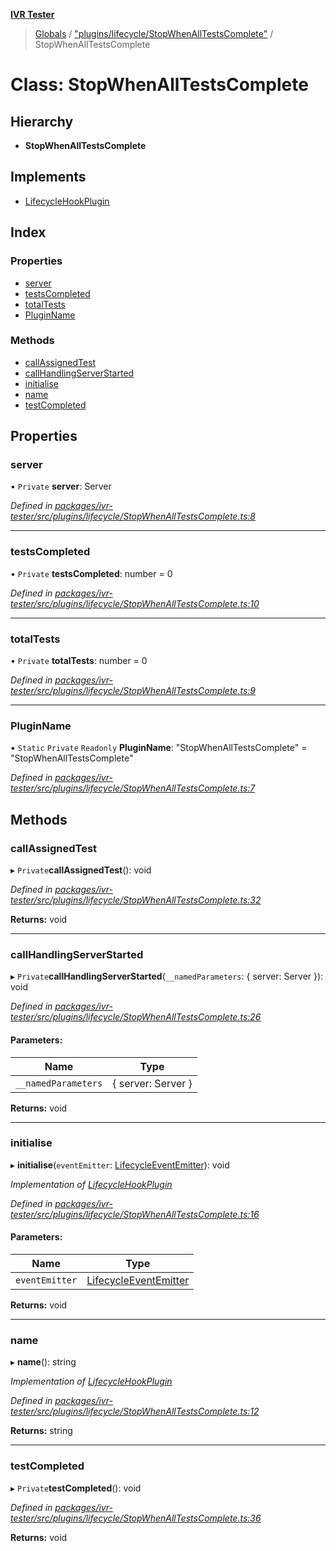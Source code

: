 **[IVR Tester](../README.md)**

> [Globals](../README.md) / ["plugins/lifecycle/StopWhenAllTestsComplete"](../modules/_plugins_lifecycle_stopwhenalltestscomplete_.md) / StopWhenAllTestsComplete

# Class: StopWhenAllTestsComplete

## Hierarchy

* **StopWhenAllTestsComplete**

## Implements

* [LifecycleHookPlugin](../interfaces/_plugins_lifecycle_lifecyclehookplugin_.lifecyclehookplugin.md)

## Index

### Properties

* [server](_plugins_lifecycle_stopwhenalltestscomplete_.stopwhenalltestscomplete.md#server)
* [testsCompleted](_plugins_lifecycle_stopwhenalltestscomplete_.stopwhenalltestscomplete.md#testscompleted)
* [totalTests](_plugins_lifecycle_stopwhenalltestscomplete_.stopwhenalltestscomplete.md#totaltests)
* [PluginName](_plugins_lifecycle_stopwhenalltestscomplete_.stopwhenalltestscomplete.md#pluginname)

### Methods

* [callAssignedTest](_plugins_lifecycle_stopwhenalltestscomplete_.stopwhenalltestscomplete.md#callassignedtest)
* [callHandlingServerStarted](_plugins_lifecycle_stopwhenalltestscomplete_.stopwhenalltestscomplete.md#callhandlingserverstarted)
* [initialise](_plugins_lifecycle_stopwhenalltestscomplete_.stopwhenalltestscomplete.md#initialise)
* [name](_plugins_lifecycle_stopwhenalltestscomplete_.stopwhenalltestscomplete.md#name)
* [testCompleted](_plugins_lifecycle_stopwhenalltestscomplete_.stopwhenalltestscomplete.md#testcompleted)

## Properties

### server

• `Private` **server**: Server

*Defined in [packages/ivr-tester/src/plugins/lifecycle/StopWhenAllTestsComplete.ts:8](https://github.com/SketchingDev/ivr-tester/blob/f35425d/packages/ivr-tester/src/plugins/lifecycle/StopWhenAllTestsComplete.ts#L8)*

___

### testsCompleted

• `Private` **testsCompleted**: number = 0

*Defined in [packages/ivr-tester/src/plugins/lifecycle/StopWhenAllTestsComplete.ts:10](https://github.com/SketchingDev/ivr-tester/blob/f35425d/packages/ivr-tester/src/plugins/lifecycle/StopWhenAllTestsComplete.ts#L10)*

___

### totalTests

• `Private` **totalTests**: number = 0

*Defined in [packages/ivr-tester/src/plugins/lifecycle/StopWhenAllTestsComplete.ts:9](https://github.com/SketchingDev/ivr-tester/blob/f35425d/packages/ivr-tester/src/plugins/lifecycle/StopWhenAllTestsComplete.ts#L9)*

___

### PluginName

▪ `Static` `Private` `Readonly` **PluginName**: \"StopWhenAllTestsComplete\" = "StopWhenAllTestsComplete"

*Defined in [packages/ivr-tester/src/plugins/lifecycle/StopWhenAllTestsComplete.ts:7](https://github.com/SketchingDev/ivr-tester/blob/f35425d/packages/ivr-tester/src/plugins/lifecycle/StopWhenAllTestsComplete.ts#L7)*

## Methods

### callAssignedTest

▸ `Private`**callAssignedTest**(): void

*Defined in [packages/ivr-tester/src/plugins/lifecycle/StopWhenAllTestsComplete.ts:32](https://github.com/SketchingDev/ivr-tester/blob/f35425d/packages/ivr-tester/src/plugins/lifecycle/StopWhenAllTestsComplete.ts#L32)*

**Returns:** void

___

### callHandlingServerStarted

▸ `Private`**callHandlingServerStarted**(`__namedParameters`: { server: Server  }): void

*Defined in [packages/ivr-tester/src/plugins/lifecycle/StopWhenAllTestsComplete.ts:26](https://github.com/SketchingDev/ivr-tester/blob/f35425d/packages/ivr-tester/src/plugins/lifecycle/StopWhenAllTestsComplete.ts#L26)*

#### Parameters:

Name | Type |
------ | ------ |
`__namedParameters` | { server: Server  } |

**Returns:** void

___

### initialise

▸ **initialise**(`eventEmitter`: [LifecycleEventEmitter](../interfaces/_plugins_lifecycle_lifecycleeventemitter_.lifecycleeventemitter.md)): void

*Implementation of [LifecycleHookPlugin](../interfaces/_plugins_lifecycle_lifecyclehookplugin_.lifecyclehookplugin.md)*

*Defined in [packages/ivr-tester/src/plugins/lifecycle/StopWhenAllTestsComplete.ts:16](https://github.com/SketchingDev/ivr-tester/blob/f35425d/packages/ivr-tester/src/plugins/lifecycle/StopWhenAllTestsComplete.ts#L16)*

#### Parameters:

Name | Type |
------ | ------ |
`eventEmitter` | [LifecycleEventEmitter](../interfaces/_plugins_lifecycle_lifecycleeventemitter_.lifecycleeventemitter.md) |

**Returns:** void

___

### name

▸ **name**(): string

*Implementation of [LifecycleHookPlugin](../interfaces/_plugins_lifecycle_lifecyclehookplugin_.lifecyclehookplugin.md)*

*Defined in [packages/ivr-tester/src/plugins/lifecycle/StopWhenAllTestsComplete.ts:12](https://github.com/SketchingDev/ivr-tester/blob/f35425d/packages/ivr-tester/src/plugins/lifecycle/StopWhenAllTestsComplete.ts#L12)*

**Returns:** string

___

### testCompleted

▸ `Private`**testCompleted**(): void

*Defined in [packages/ivr-tester/src/plugins/lifecycle/StopWhenAllTestsComplete.ts:36](https://github.com/SketchingDev/ivr-tester/blob/f35425d/packages/ivr-tester/src/plugins/lifecycle/StopWhenAllTestsComplete.ts#L36)*

**Returns:** void
